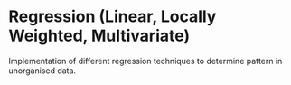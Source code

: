# Regression (Linear, Locally Weighted, Multivariate)
Implementation of different regression techniques to determine pattern in unorganised data. 
